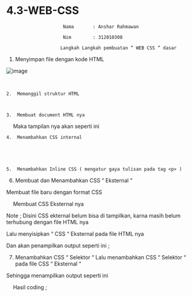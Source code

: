 # 4.3-WEB-CSS

 
                         Nama 		: Anshar Rahmawan

                         Nim 		: 312010308

                        Langkah Langkah pembuatan “ WEB CSS “ dasar


   1.	Menyimpan file dengan kode HTML

![image](https://user-images.githubusercontent.com/72779594/158395302-71ae9fd1-eaa4-4936-9ee0-18697bbb8a2f.png)

 

    2.	Memanggil struktur HTML

 

    3.	Membuat document HTML nya

 

 
       Maka tampilan nya akan seperti ini

 

    4.	Menambahkan CSS internal

 

 

    5.	Menambahkan Inline CSS ( mengatur gaya tulisan pada tag <p> )

 

 

6.	Membuat dan Menambahkan CSS “ Eksternal “

Membuat file baru dengan format CSS

 

 
Membuat CSS Eksternal nya 

 
Note ;
Disini CSS ekternal belum bisa di tampilkan, karna masih belum terhubung dengan file HTML nya

Lalu menyisipkan “ CSS “ Eksternal pada file HTML  nya 

 

Dan akan penampilkan output seperti ini ;

 

 
7.	Menambahkan CSS “ Selektor “
Lalu menambahkan CSS “ Selektor “ pada file CSS “ Eksternal “

 

Sehingga menampilkan output seperti ini

 




 
Hasil coding ;

 

 

 


